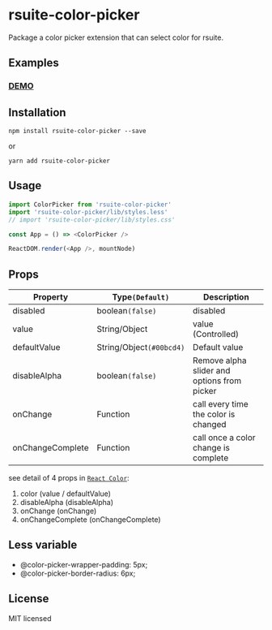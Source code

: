 # rsuite-color-picker

Package a color picker extension that can select color for rsuite.

## Examples

### [DEMO](https://cxiaof.github.io/rsuite-color-picker/assets/index.html)

## Installation

```
npm install rsuite-color-picker --save
```

or

```
yarn add rsuite-color-picker
```

## Usage

```js
import ColorPicker from 'rsuite-color-picker'
import 'rsuite-color-picker/lib/styles.less'
// import 'rsuite-color-picker/lib/styles.css'

const App = () => <ColorPicker />

ReactDOM.render(<App />, mountNode)
```

## Props

| Property         | Type`(Default)`          | Description                                 |
| ---------------- | ------------------------ | ------------------------------------------- |
| disabled         | boolean`(false)`         | disabled                                    |
| value            | String/Object            | value (Controlled)                          |
| defaultValue     | String/Object`(#00bcd4)` | Default value                               |
| disableAlpha     | boolean`(false)`         | Remove alpha slider and options from picker |
| onChange         | Function                 | call every time the color is changed        |
| onChangeComplete | Function                 | call once a color change is complete        |

see detail of 4 props in [`React Color`](http://casesandberg.github.io/react-color/):

1. color (value / defaultValue)
2. disableAlpha (disableAlpha)
3. onChange (onChange)
4. onChangeComplete (onChangeComplete)

## Less variable

-   @color-picker-wrapper-padding: 5px;
-   @color-picker-border-radius: 6px;

## License

MIT licensed
